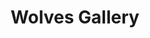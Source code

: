 ---
layout: project_gallery
title: Wolves Gallery
description: Some images
project_url: project-wolves
---